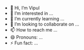 - 👋 Hi, I’m Vipul
- 👀 I’m interested in ...
- 🌱 I’m currently learning ...
- 💞️ I’m looking to collaborate on ...
- 📫 How to reach me ...
- 😄 Pronouns: ...
- ⚡ Fun fact: ...

<!---
swastiksolutionsinc/swastiksolutionsinc is a ✨ special ✨ repository because its `README.md` (this file) appears on your GitHub profile.
You can click the Preview link to take a look at your changes.
--->
